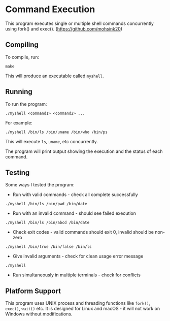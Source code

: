 # Command Execution

This program executes single or multiple shell commands concurrently using fork() and exec(). (https://github.com/mohsink20)

## Compiling

To compile, run:

```
make
```

This will produce an executable called `myshell`.

## Running 

To run the program:

```
./myshell <command1> <command2> ...
```

For example:

```
./myshell /bin/ls /bin/uname /bin/who /bin/ps
```

This will execute `ls`, `uname`, etc concurrently.

The program will print output showing the execution and the status of each command.

## Testing

Some ways I tested the program:

- Run with valid commands - check all complete successfully 

```
./myshell /bin/ls /bin/pwd /bin/date
```

- Run with an invalid command - should see failed execution

```
./myshell /bin/ls /bin/abcd /bin/date
```

- Check exit codes - valid commands should exit 0, invalid should be non-zero

```
./myshell /bin/true /bin/false /bin/ls
```

- Give invalid arguments - check for clean usage error message

```
./myshell
```

- Run simultaneously in multiple terminals - check for conflicts


## Platform Support

This program uses UNIX process and threading functions like `fork()`, `exec()`, `wait()` etc. It is designed for Linux and macOS - it will not work on Windows without modifications.
